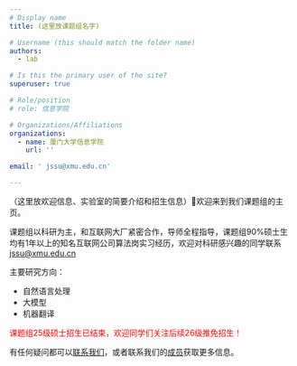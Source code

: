 ```yaml
---
# Display name
title: (这里放课题组名字)

# Username (this should match the folder name)
authors:
  - lab

# Is this the primary user of the site?
superuser: true

# Role/position
# role: 信息学院

# Organizations/Affiliations
organizations:
  - name: 厦门大学信息学院
    url: ''

email: ' jssu@xmu.edu.cn'

---
```


（这里放欢迎信息、实验室的简要介绍和招生信息）👋欢迎来到我们课题组的主页。

课题组以科研为主，和互联网大厂紧密合作，导师全程指导，课题组90%硕士生均有1年以上的知名互联网公司算法岗实习经历，欢迎对科研感兴趣的同学联系 jssu@xmu.edu.cn

主要研究方向：
* 自然语言处理
* 大模型
* 机器翻译


<span style="color:red">课题组25级硕士招生已结束，欢迎同学们关注后续26级推免招生！</span>

有任何疑问都可以[联系我们](contact/)，或者联系我们的[成员](people/)获取更多信息。
